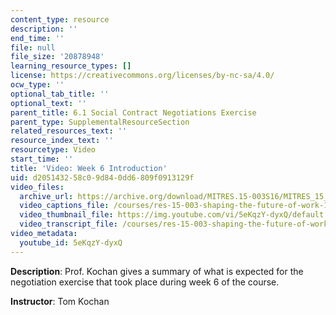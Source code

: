 ```yaml
---
content_type: resource
description: ''
end_time: ''
file: null
file_size: '20878948'
learning_resource_types: []
license: https://creativecommons.org/licenses/by-nc-sa/4.0/
ocw_type: ''
optional_tab_title: ''
optional_text: ''
parent_title: 6.1 Social Contract Negotiations Exercise
parent_type: SupplementalResourceSection
related_resources_text: ''
resource_index_text: ''
resourcetype: Video
start_time: ''
title: 'Video: Week 6 Introduction'
uid: d2051432-58c0-9d84-0dd6-809f0913129f
video_files:
  archive_url: https://archive.org/download/MITRES.15-003S16/MITRES_15_003S16_6-1-1_360p.mp4
  video_captions_file: /courses/res-15-003-shaping-the-future-of-work-15-662x-spring-2016/fcf1901c6f275f13832fc3b8b8c6cc4c_5eKqzY-dyxQ.vtt
  video_thumbnail_file: https://img.youtube.com/vi/5eKqzY-dyxQ/default.jpg
  video_transcript_file: /courses/res-15-003-shaping-the-future-of-work-15-662x-spring-2016/f18a9e3267ffbe87cbf2aca523d1a5e1_5eKqzY-dyxQ.pdf
video_metadata:
  youtube_id: 5eKqzY-dyxQ
---
```


**Description**: Prof. Kochan gives a summary of what is expected for the negotiation exercise that took place during week 6 of the course.

**Instructor**: Tom Kochan


